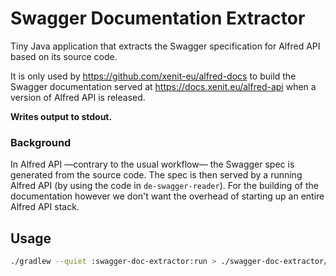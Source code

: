 # Swagger Documentation Extractor
Tiny Java application that extracts the Swagger specification for
Alfred API based on its source code.

It is only used by https://github.com/xenit-eu/alfred-docs to build the
Swagger documentation served at https://docs.xenit.eu/alfred-api when a
version of Alfred API is released.

**Writes output to stdout.**


### Background
In Alfred API —contrary to the usual workflow— the Swagger spec is generated
from the source code. The spec is then served by a running Alfred API (by
using the code in `de-swagger-reader`). For the building of the documentation
however we don't want the overhead of starting up an entire Alfred API stack.

## Usage
```bash
./gradlew --quiet :swagger-doc-extractor:run > ./swagger-doc-extractor/build/apix-swagger.json
```
